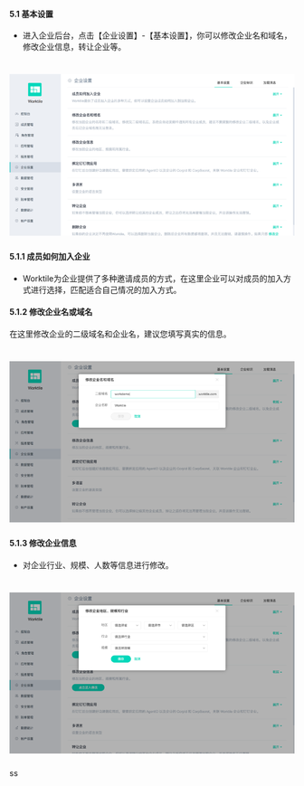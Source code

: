#### 5.1 基本设置
* 进入企业后台，点击【企业设置】-【基本设置】，你可以修改企业名和域名，修改企业信息，转让企业等。
# ![](/assets/5.1基本设置.png)

#### 5.1.1 成员如何加入企业
* Worktile为企业提供了多种邀请成员的方式，在这里企业可以对成员的加入方式进行选择，匹配适合自己情况的加入方式。

#### 5.1.2 修改企业名或域名
在这里修改企业的二级域名和企业名，建议您填写真实的信息。
# ![](/assets/5.1.2修改企业域名.png)

#### 5.1.3 修改企业信息
* 对企业行业、规模、人数等信息进行修改。
# ![](/assets/5.1.3修改企业信息.png)

ss
